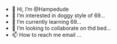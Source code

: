 - 👋 Hi, I’m @Hampedude
- 👀 I’m interested in doggy style of 69...
- 🌱 I’m currently learning 69...
- 💞️ I’m looking to collaborate on thd bed...
- 📫 How to reach me email ...

<!---
Hampedude/Hampedude is a ✨ special ✨ repository because its `README.md` (this file) appears on your GitHub profile.
You can click the Preview link to take a look at your changes.
--->
